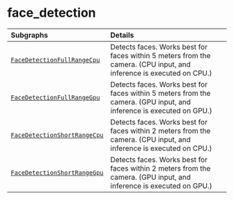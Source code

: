 # face_detection

Subgraphs|Details
:--- | :---
[`FaceDetectionFullRangeCpu`](https://github.com/google/mediapipe/tree/master/mediapipe/modules/face_detection/face_detection_full_range_cpu.pbtxt)| Detects faces. Works best for faces within 5 meters from the camera. (CPU input, and inference is executed on CPU.)
[`FaceDetectionFullRangeGpu`](https://github.com/google/mediapipe/tree/master/mediapipe/modules/face_detection/face_detection_full_range_gpu.pbtxt)| Detects faces. Works best for faces within 5 meters from the camera. (GPU input, and inference is executed on GPU.)
[`FaceDetectionShortRangeCpu`](https://github.com/google/mediapipe/tree/master/mediapipe/modules/face_detection/face_detection_short_range_cpu.pbtxt)| Detects faces. Works best for faces within 2 meters from the camera. (CPU input, and inference is executed on CPU.)
[`FaceDetectionShortRangeGpu`](https://github.com/google/mediapipe/tree/master/mediapipe/modules/face_detection/face_detection_short_range_gpu.pbtxt)| Detects faces. Works best for faces within 2 meters from the camera. (GPU input, and inference is executed on GPU.)
